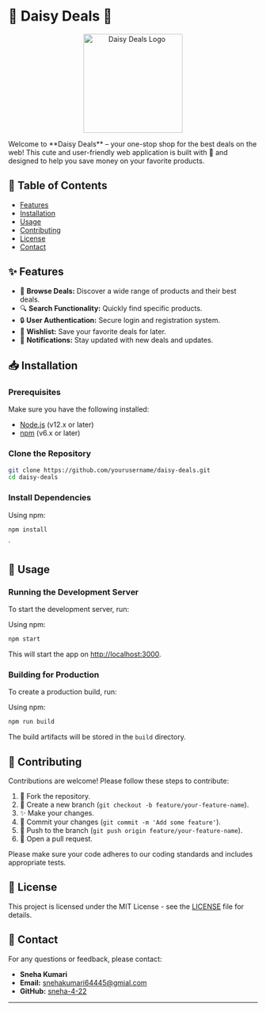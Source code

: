 
# 🌸 Daisy Deals 🌸
<p align="center">
  <img src="https://github.com/sneha-4-22/daisy_deals/assets/112711068/40ae1e2a-e4e3-43d7-9ebd-e865a81285e4" alt="Daisy Deals Logo" width="200" height="200">
</p>
Welcome to **Daisy Deals** – your one-stop shop for the best deals on the web! This cute and user-friendly web application is built with 💖 and designed to help you save money on your favorite products.


## 🌼 Table of Contents

- [Features](#-features)
- [Installation](#-installation)
- [Usage](#-usage)
- [Contributing](#-contributing)
- [License](#-license)
- [Contact](#-contact)

## ✨ Features

- 🌟 **Browse Deals:** Discover a wide range of products and their best deals.
- 🔍 **Search Functionality:** Quickly find specific products.
- 🔒 **User Authentication:** Secure login and registration system.
- 💖 **Wishlist:** Save your favorite deals for later.
- 🔔 **Notifications:** Stay updated with new deals and updates.

## 📥 Installation

### Prerequisites

Make sure you have the following installed:

- [Node.js](https://nodejs.org/) (v12.x or later)
- [npm](https://www.npmjs.com/) (v6.x or later) 

### Clone the Repository

```bash
git clone https://github.com/yourusername/daisy-deals.git
cd daisy-deals
```

### Install Dependencies

Using npm:

```bash
npm install
```

`

## 🚀 Usage

### Running the Development Server

To start the development server, run:

Using npm:

```bash
npm start
```


This will start the app on [http://localhost:3000](http://localhost:3000).

### Building for Production

To create a production build, run:

Using npm:

```bash
npm run build
```


The build artifacts will be stored in the `build` directory.



## 🤝 Contributing

Contributions are welcome! Please follow these steps to contribute:

1. 🍴 Fork the repository.
2. 🌸 Create a new branch (`git checkout -b feature/your-feature-name`).
3. ✨ Make your changes.
4. 💖 Commit your changes (`git commit -m 'Add some feature'`).
5. 🚀 Push to the branch (`git push origin feature/your-feature-name`).
6. 🌼 Open a pull request.

Please make sure your code adheres to our coding standards and includes appropriate tests.

## 📜 License

This project is licensed under the MIT License - see the [LICENSE](LICENSE) file for details.

## 📧 Contact

For any questions or feedback, please contact:

- **Sneha Kumari**
- **Email:** snehakumari64445@gmial.com
- **GitHub:** [sneha-4-22](https://github.com/sneha-4-22)

---
